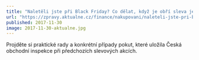 ```yaml
---
title: "Naletěli jste při Black Friday? Co dělat, když je obří sleva jen trik"
url: "https://zpravy.aktualne.cz/finance/nakupovani/naleteli-jste-pri-black-friday-co-delat-kdyz-je-obri-sleva-j/r~b06bc9b0d55511e7b6830cc47ab5f122/"
published: 2017-11-30
image: 2017-11-30-aktualne.jpg
---
```


Projděte si praktické rady a konkrétní případy pokut, které uložila Česká obchodní inspekce při předchozích slevových akcích.

